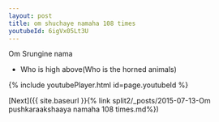 ```yaml
---
layout: post
title: om shuchaye namaha 108 times
youtubeId: 6igVx05Lt3U
---
```

 
 
Om Srungine nama 
 
 -  Who is high above(Who is the horned animals) 
 
  
 
  
 
 
 
 
 
 


{% include youtubePlayer.html id=page.youtubeId %}
 
[Next]({{ site.baseurl }}{% link  split2/_posts/2015-07-13-Om pushkaraakshaaya namaha 108 times.md%})
 
